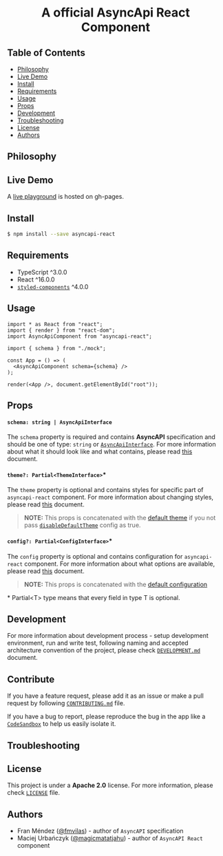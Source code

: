 <h1 align="center">A official AsyncApi React Component</h1>

## Table of Contents

* [Philosophy](#philosophy)
* [Live Demo](#live-demo)
* [Install](#install)
* [Requirements](#requirements)
* [Usage](#usage)
* [Props](#props)
* [Development](#development)
* [Troubleshooting](#troubleshooting)
* [License](#license)
* [Authors](#authors)

## Philosophy



## Live Demo

A [live playground](https://magicmatatjahu.github.io/asyncapi-react/) is hosted on gh-pages.

## Install

``` sh
$ npm install --save asyncapi-react
```

## Requirements
* TypeScript ^3.0.0
* React ^16.0.0
* [`styled-components`](https://github.com/styled-components/styled-components) ^4.0.0

## Usage

``` tsx
import * as React from "react";
import { render } from "react-dom";
import AsyncApiComponent from "asyncapi-react";

import { schema } from "./mock";

const App = () => (
  <AsyncApiComponent schema={schema} />
);

render(<App />, document.getElementById("root"));
```

## Props

#### `schema: string | AsyncApiInterface`

The `schema` property is required and contains **AsyncAPI** specification and should be one of type: `string` or [`AsyncApiInterface`](./library/src/types.ts#L13). For more information about what it should look like and what contains, please read [this](https://github.com/asyncapi/asyncapi#asyncapi-specification) document.

#### `theme?: Partial<ThemeInterface>`*

The `theme` property is optional and contains styles for specific part of `asyncapi-react` component. For more information about changing styles, please read [this](./docs/theme-modification) document.

> **NOTE:** This props is concatenated with the [default theme](./library/src/config/default.ts) if you not pass [`disableDefaultTheme`](./docs/config-modification.md) config as true.

#### `config?: Partial<ConfigInterface>`*

The `config` property is optional and contains configuration for `asyncapi-react` component. For more information about what options are available, please read [this](./docs/config-modification.md) document.

> **NOTE:** This props is concatenated with the [default configuration](./library/src/config/default.ts)

\* Partial<T\> type means that every field in type T is optional. 

## Development

For more information about development process - setup development environment, run and write test, following naming and accepted architecture convention of the project, please check [`DEVELOPMENT.md`](DEVELOPMENT.md) document.

## Contribute

If you have a feature request, please add it as an issue or make a pull request by following [`CONTRIBUTING.md`](CONTRIBUTING.md) file.

If you have a bug to report, please reproduce the bug in the app like a [`CodeSandbox`](https://codesandbox.io/) to help us easily isolate it.

## Troubleshooting

## License

This project is under a **Apache 2.0** license. For more information, please check [`LICENSE`](LICENSE) file.

## Authors
* Fran Méndez ([@fmvilas](http://twitter.com/fmvilas)) - author of `AsyncAPI` specification
* Maciej Urbańczyk ([@magicmatatjahu](https://github.com/magicmatatjahu)) - author of `AsyncAPI React` component
